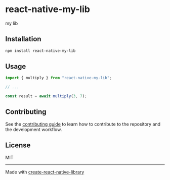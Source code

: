 # react-native-my-lib
my lib
## Installation

```sh
npm install react-native-my-lib
```

## Usage

```js
import { multiply } from "react-native-my-lib";

// ...

const result = await multiply(3, 7);
```

## Contributing

See the [contributing guide](CONTRIBUTING.md) to learn how to contribute to the repository and the development workflow.

## License

MIT

---

Made with [create-react-native-library](https://github.com/callstack/react-native-builder-bob)
